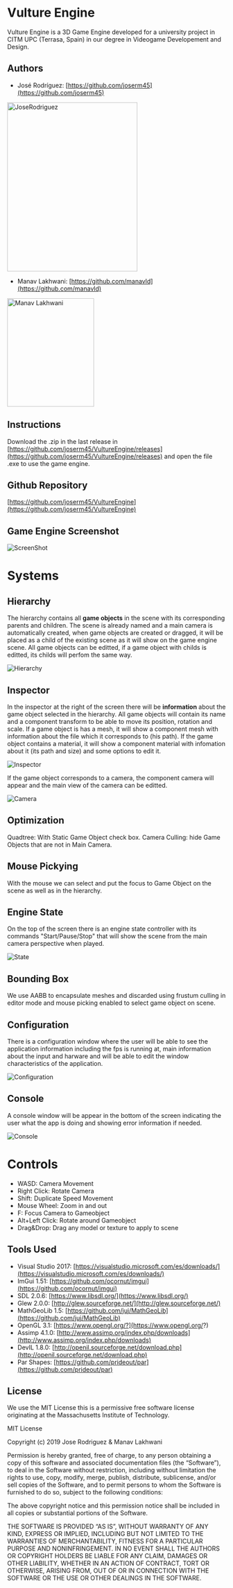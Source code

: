 # Vulture Engine

Vulture Engine is a 3D Game Engine developed for a university project in CITM UPC (Terrasa, Spain) in our degree in Videogame Developement and Design.

## Authors

* José Rodríguez: [https://github.com/joserm45](https://github.com/joserm45)

<img src="JoseRodriguez.jpeg" alt="JoseRodriguez" width="300" height="390">

* Manav Lakhwani: [https://github.com/manavld](https://github.com/manavld)

<img src="ManavLakhwani.gif" alt="Manav Lakhwani" width="200" height="250">


## Instructions

Download the .zip in the last release in [https://github.com/joserm45/VultureEngine/releases](https://github.com/joserm45/VultureEngine/releases) and open the file .exe to use the game engine.

## Github Repository

[https://github.com/joserm45/VultureEngine](https://github.com/joserm45/VultureEngine)

## Game Engine Screenshot

<img src="ScreenShot.jpg" alt="ScreenShot">

# Systems

## Hierarchy

The hierarchy contains all **game objects** in the scene  with its corresponding parents and children. The scene is already named and a main camera is automatically created, when game objects are created or dragged, it will be placed as a child of the existing scene as it will show on the game engine scene. All game objects can be editted, if a game object with childs is editted, its childs will perfom the same way.

<img src="Hierarchy.jpg" alt="Hierarchy">

## Inspector

In the inspector at the right of the screen there will be **information** about the game object selected in the hierarchy.
All game objects will contain its name and a component transform to be able to move its position, rotation and scale.
If a game object is has a mesh, it will show a component mesh with information about the file which it corresponds to (his path).
If the game object contains a material, it will show a component material with infomation about it (its path and size) and some options to edit it.

<img src="Inspector.jpg" alt="Inspector">

If the game object corresponds to a camera, the component camera will appear and the main view of the camera can be editted.

<img src="Camera.jpg" alt="Camera">

## Optimization

Quadtree: With Static Game Object check box.
Camera Culling: hide Game Objects that are not in Main Camera.

## Mouse Pickying

With the mouse we can select and put the focus to Game Object on the scene as well as in the hierarchy.

## Engine State

On the top of the screen there is an engine state controller with its commands "Start/Pause/Stop" that will show the scene from the main camera perspective when played.

<img src="State.jpg" alt="State">

## Bounding Box

We use AABB to encapsulate meshes and discarded using frustum culling in editor mode and mouse picking enabled to select game object on scene.

## Configuration

There is a configuration window where the user will be able to see the application information including the fps is running at, main information about the input and harware and will be able to edit the window characteristics of the application.

<img src="Configuration.jpg" alt="Configuration">

## Console

A console window will be appear in the bottom of the screen indicating the user what the app is doing and showing error information if needed.

<img src="Console.jpg" alt="Console">

# Controls

* WASD: Camera Movement
* Right Click: Rotate Camera
* Shift: Duplicate Speed Movement
* Mouse Wheel: Zoom in and out
* F: Focus Camera to Gameobject
* Alt+Left Click: Rotate around Gameobject
* Drag&Drop: Drag any model or texture to apply to scene

## Tools Used

* Visual Studio 2017: [https://visualstudio.microsoft.com/es/downloads/](https://visualstudio.microsoft.com/es/downloads/)
* ImGui 1.51: [https://github.com/ocornut/imgui](https://github.com/ocornut/imgui)
* SDL 2.0.6: [https://www.libsdl.org/](https://www.libsdl.org/)
* Glew 2.0.0: [http://glew.sourceforge.net/](http://glew.sourceforge.net/)
* MathGeoLib 1.5: [https://github.com/juj/MathGeoLib](https://github.com/juj/MathGeoLib)
* OpenGL 3.1: [https://www.opengl.org/?](https://www.opengl.org/?)
* Assimp 4.1.0: [http://www.assimp.org/index.php/downloads](http://www.assimp.org/index.php/downloads)
* DevIL 1.8.0: [http://openil.sourceforge.net/download.php](http://openil.sourceforge.net/download.php)
* Par Shapes: [https://github.com/prideout/par](https://github.com/prideout/par)

## License

We use the MIT License this is a permissive free software license originating at the Massachusetts Institute of Technology.

MIT License

Copyright (c) 2019 Jose Rodriguez & Manav Lakhwani

Permission is hereby granted, free of charge, to any person obtaining a copy of this software and associated documentation files (the “Software”), to deal in the Software without restriction, including without limitation the rights to use, copy, modify, merge, publish, distribute, sublicense, and/or sell copies of the Software, and to permit persons to whom the Software is furnished to do so, subject to the following conditions:

The above copyright notice and this permission notice shall be included in all copies or substantial portions of the Software.

THE SOFTWARE IS PROVIDED “AS IS”, WITHOUT WARRANTY OF ANY KIND, EXPRESS OR IMPLIED, INCLUDING BUT NOT LIMITED TO THE WARRANTIES OF MERCHANTABILITY, FITNESS FOR A PARTICULAR PURPOSE AND NONINFRINGEMENT. IN NO EVENT SHALL THE AUTHORS OR COPYRIGHT HOLDERS BE LIABLE FOR ANY CLAIM, DAMAGES OR OTHER LIABILITY, WHETHER IN AN ACTION OF CONTRACT, TORT OR OTHERWISE, ARISING FROM, OUT OF OR IN CONNECTION WITH THE SOFTWARE OR THE USE OR OTHER DEALINGS IN THE SOFTWARE.
